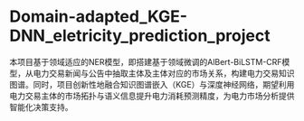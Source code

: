 # Domain-adapted_KGE-DNN_eletricity_prediction_project
本项目基于领域适应的NER模型，即搭建基于领域微调的AlBert-BiLSTM-CRF模型，从电力交易新闻与公告中抽取主体及主体对应的市场关系，构建电力交易知识图谱。同时，项目创新性地融合知识图谱嵌入（KGE）与深度神经网络，期望利用电力交易主体的市场拓扑与语义信息提升电力消耗预测精度，为电力市场分析提供智能化决策支持。
